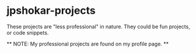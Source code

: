 # jpshokar-projects

These projects are "less professional" in nature. They could be fun projects, or code snippets. 

** NOTE: My professional projects are found on my profile page. **
